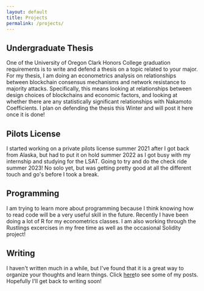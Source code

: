 ```yaml
---
layout: default
title: Projects
permalink: /projects/
---
```


## Undergraduate Thesis
One of the University of Oregon Clark Honors College graduation requirements is to write and defend a thesis on a topic related to your major. For my thesis, I am doing an econometrics analysis on relationships between blockchain consensus mechanisms and network resistance to majority attacks. Specifically, this means looking at relationships between design choices of blockchains and economic factors, and looking at whether there are any statistically significant relationships with Nakamoto Coefficients. I plan on defending the thesis this Winter and will post it here once it is done!

## Pilots License
I started working on a private pilots license summer 2021 after I got back from Alaska, but had to put it on hold summer 2022 as I got busy with my internship and studying for the LSAT. Going to try and do the check ride summer 2023! No solo yet, but was getting pretty good at all the different touch and go's before I took a break. 

## Programming
I am trying to learn more about programming because I think knowing how to read code will be a very useful skill in the future. Recently I have been doing a lot of R for my econometrics classes. I am also working through the Rustlings excercises in my free time as well as the occasional Solidity project!

## Writing
I haven't written much in a while, but I've found that it is a great way to organize your thoughts and learn things. Click [here](https://krabbypatty.substack.com/)to see some of my posts. Hopefully I'll get back to writing soon!
